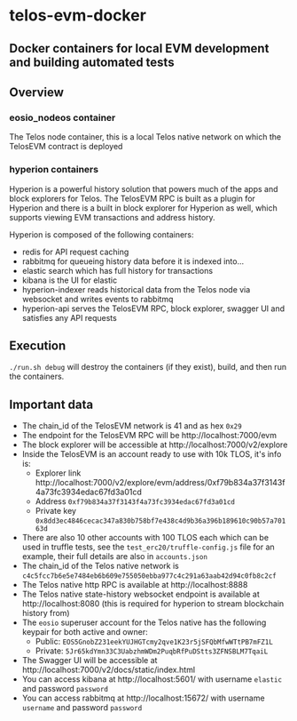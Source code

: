 # telos-evm-docker
## Docker containers for local EVM development and building automated tests

## Overview
### eosio_nodeos container
The Telos node container, this is a local Telos native network on which the TelosEVM contract is deployed

### hyperion containers
Hyperion is a powerful history solution that powers much of the apps and block explorers for Telos.  The TelosEVM RPC is built as a plugin for Hyperion and there is a built in block explorer for Hyperion as well, which supports viewing EVM transactions and address history.

Hyperion is composed of the following containers:
- redis for API request caching
- rabbitmq for queueing history data before it is indexed into...
- elastic search which has full history for transactions
- kibana is the UI for elastic
- hyperion-indexer reads historical data from the Telos node via websocket and writes events to rabbitmq
- hyperion-api serves the TelosEVM RPC, block explorer, swagger UI and satisfies any API requests

## Execution
`./run.sh debug` will destroy the containers (if they exist), build, and then run the containers.

## Important data

- The chain_id of the TelosEVM network is 41 and as hex `0x29`
- The endpoint for the TelosEVM RPC will be http://localhost:7000/evm
- The block explorer will be accessible at http://localhost:7000/v2/explore
- Inside the TelosEVM is an account ready to use with 10k TLOS, it's info is:
    - Explorer link http://localhost:7000/v2/explore/evm/address/0xf79b834a37f3143f4a73fc3934edac67fd3a01cd
    - Address `0xf79b834a37f3143f4a73fc3934edac67fd3a01cd`
    - Private key `0x8dd3ec4846cecac347a830b758bf7e438c4d9b36a396b189610c90b57a70163d`
- There are also 10 other accounts with 100 TLOS each which can be used in truffle tests, see the `test_erc20/truffle-config.js` file for an example, their full details are also in `accounts.json`
- The chain_id of the Telos native network is `c4c5fcc7b6e5e7484eb6b609e755050ebba977c4c291a63aab42d94c0fb8c2cf`
- The Telos native http RPC is available at http://localhost:8888
- The Telos native state-history websocket endpoint is available at http://localhost:8080 (this is required for hyperion to stream blockchain history from)
- The `eosio` superuser account for the Telos native has the following keypair for both active and owner:
  - Public: `EOS5GnobZ231eekYUJHGTcmy2qve1K23r5jSFQbMfwWTtPB7mFZ1L`
  - Private: `5Jr65kdYmn33C3UabzhmWDm2PuqbRfPuDStts3ZFNSBLM7TqaiL`
- The Swagger UI will be accessible at http://localhost:7000/v2/docs/static/index.html
- You can access kibana at http://localhost:5601/ with username `elastic` and password `password`
- You can access rabbitmq at http://localhost:15672/ with username `username` and password `password`
